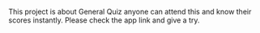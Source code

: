 This project is about General Quiz anyone can attend this and know their scores instantly. 
Please check the app link and give a try.